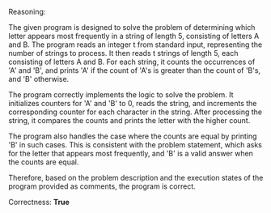 Reasoning:

The given program is designed to solve the problem of determining which letter appears most frequently in a string of length 5, consisting of letters A and B. The program reads an integer t from standard input, representing the number of strings to process. It then reads t strings of length 5, each consisting of letters A and B. For each string, it counts the occurrences of 'A' and 'B', and prints 'A' if the count of 'A's is greater than the count of 'B's, and 'B' otherwise.

The program correctly implements the logic to solve the problem. It initializes counters for 'A' and 'B' to 0, reads the string, and increments the corresponding counter for each character in the string. After processing the string, it compares the counts and prints the letter with the higher count.

The program also handles the case where the counts are equal by printing 'B' in such cases. This is consistent with the problem statement, which asks for the letter that appears most frequently, and 'B' is a valid answer when the counts are equal.

Therefore, based on the problem description and the execution states of the program provided as comments, the program is correct.

Correctness: **True**